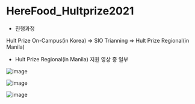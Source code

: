 # HereFood_Hultprize2021

- 진행과정

Hult Prize On-Campus(in Korea) => SIO Trianning => Hult Prize Regional(in Manila)


- Hult Prize Regional(in Manila) 지원 영상 중 일부

![image](https://user-images.githubusercontent.com/87745990/202616209-ce3255f4-3a54-4332-bd5b-9c9154d4ee08.png)

![image](https://user-images.githubusercontent.com/87745990/202616288-f3478b9f-d917-491c-92a4-8b7a862662f9.png)

![image](https://user-images.githubusercontent.com/87745990/202616377-983eb602-d72b-4a32-a372-d87210dfe081.png)
